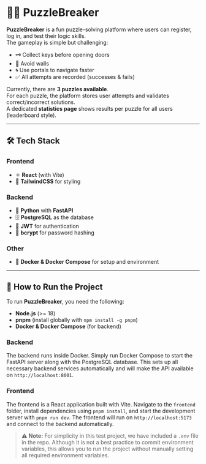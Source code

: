# 🧩🧠 PuzzleBreaker

**PuzzleBreaker** is a fun puzzle-solving platform where users can register, log in, and test their logic skills.  
The gameplay is simple but challenging:

- 🗝️ Collect keys before opening doors  
- 🚪 Avoid walls  
- 🌀 Use portals to navigate faster  
- ✅ All attempts are recorded (successes & fails)  

Currently, there are **3 puzzles available**.  
For each puzzle, the platform stores user attempts and validates correct/incorrect solutions.  
A dedicated **statistics page** shows results per puzzle for all users (leaderboard style).

---

## 🛠️ Tech Stack

### Frontend
- ⚛️ **React** (with Vite)  
- 🎨 **TailwindCSS** for styling  

### Backend
- 🐍 **Python** with **FastAPI**  
- 🗄️ **PostgreSQL** as the database  
- 🔐 **JWT** for authentication  
- 🔑 **bcrypt** for password hashing  

### Other
- 🐳 **Docker & Docker Compose** for setup and environment  

---

## 🚀 How to Run the Project

To run **PuzzleBreaker**, you need the following:

- **Node.js** (>= 18)  
- **pnpm** (install globally with `npm install -g pnpm`)  
- **Docker & Docker Compose** (for backend)  

### Backend
The backend runs inside Docker. Simply run Docker Compose to start the FastAPI server along with the PostgreSQL database. This sets up all necessary backend services automatically and will make the API available on `http://localhost:8001`.  

### Frontend
The frontend is a React application built with Vite. Navigate to the `frontend` folder, install dependencies using `pnpm install`, and start the development server with `pnpm run dev`. The frontend will run on `http://localhost:5173` and connect to the backend automatically.  

> ⚠️ **Note:** For simplicity in this test project, we have included a `.env` file in the repo. Although it is not a best practice to commit environment variables, this allows you to run the project without manually setting all required environment variables.



